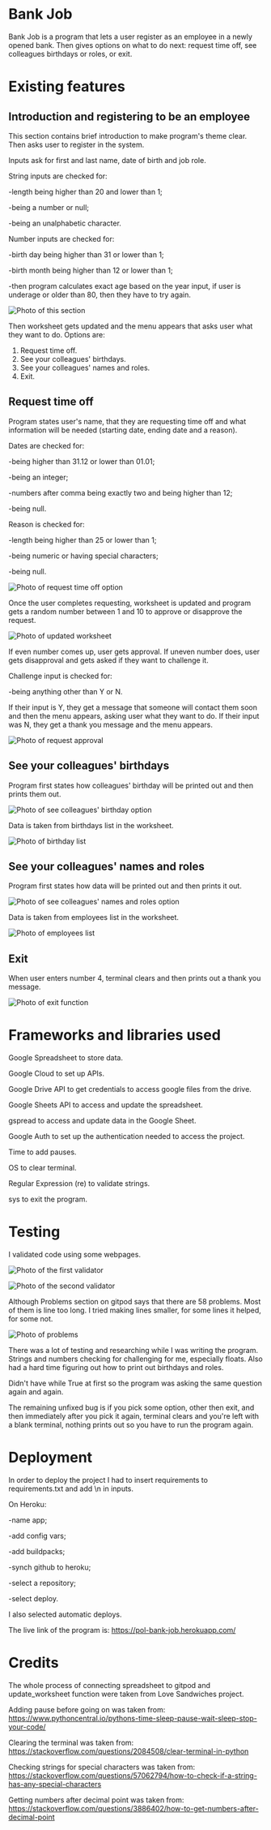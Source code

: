 # Bank Job

Bank Job is a program that lets a user register as an employee in a newly opened bank. Then gives options on what to do next: request time off, see colleagues birthdays or roles, or exit. 

# Existing features

## Introduction and registering to be an employee

This section contains brief introduction to make program's theme clear. Then asks user to register in the system.

Inputs ask for first and last name, date of birth and job role. 

String inputs are checked for:

-length being higher than 20 and lower than 1;

-being a number or null;

-being an unalphabetic character.

Number inputs are checked for:

-birth day being higher than 31 or lower than 1;

-birth month being higher than 12 or lower than 1;

-then program calculates exact age based on the year input, if user is underage or older than 80, then they have to try again.

![Photo of this section](images/register.jpg)

Then worksheet gets updated and the menu appears that asks user what they want to do. Options are:
1. Request time off.
2. See your colleagues' birthdays.
3. See your colleagues' names and roles.
4. Exit.

## Request time off

Program states user's name, that they are requesting time off and what information will be needed (starting date, ending date and a reason).

Dates are checked for:

-being higher than 31.12 or lower than 01.01;

-being an integer;

-numbers after comma being exactly two and being higher than 12;

-being null.

Reason is checked for:

-length being higher than 25 or lower than 1;

-being numeric or having special characters;

-being null.

![Photo of request time off option](images/request.jpg)

Once the user completes requesting, worksheet is updated and program gets a random number between 1 and 10 to approve or disapprove the request.

![Photo of updated worksheet](images/requests-list.jpg)

If even number comes up, user gets approval.
If uneven number does, user gets disapproval and gets asked if they want to challenge it. 

Challenge input is checked for:

-being anything other than Y or N.

If their input is Y, they get a message that someone will contact them soon and then the menu appears, asking user what they want to do.
If their input was N, they get a thank you message and the menu appears.

![Photo of request approval](images/request-validation.jpg)

## See your colleagues' birthdays
Program first states how colleagues' birthday will be printed out and then prints them out.

![Photo of see colleagues' birthday option](images/see-birthdays.jpg)

Data is taken from birthdays list in the worksheet.

![Photo of birthday list](images/birthday-list.jpg)

## See your colleagues' names and roles

Program first states how data will be printed out and then prints it out.

![Photo of see colleagues' names and roles option](images/see-roles.jpg)

Data is taken from employees list in the worksheet.

![Photo of employees list](images/roles-list.jpg)

## Exit

When user enters number 4, terminal clears and then prints out a thank you message.

![Photo of exit function](images/exit.jpg)

# Frameworks and libraries used

Google Spreadsheet to store data.

Google Cloud to set up APIs.

Google Drive API to get credentials to access google files from the drive.

Google Sheets API to access and update the spreadsheet.

gspread to access and update data in the Google Sheet.

Google Auth to set up the authentication needed to access the project.

Time to add pauses.

OS to clear terminal.

Regular Expression (re) to validate strings.

sys to exit the program.

# Testing

I validated code using some webpages.

![Photo of the first validator](images/first-validator.jpg)

![Photo of the second validator](images/second-validator.jpg)

Although Problems section on gitpod says that there are 58 problems. Most of them is line too long.
I tried making lines smaller, for some lines it helped, for some not.

![Photo of problems](images/problems.jpg)

There was a lot of testing and researching while I was writing the program. Strings and numbers checking for challenging for me, especially floats. Also had a hard time figuring out how to print out birthdays and roles. 

Didn't have while True at first so the program was asking the same question again and again.

The remaining unfixed bug is if you pick some option, other then exit, and then immediately after you pick it again, terminal clears and you're left with a blank terminal, nothing prints out so you have to run the program again.

# Deployment

In order to deploy the project I had to insert requirements to requirements.txt and add \n in inputs.

On Heroku:

-name app;

-add config vars;

-add buildpacks;

-synch github to heroku;

-select a repository;

-select deploy.

I also selected automatic deploys.

The live link of the program is: https://pol-bank-job.herokuapp.com/

# Credits

The whole process of connecting spreadsheet to gitpod and update_worksheet function were taken from Love Sandwiches project. 

Adding pause before going on was taken from: 
https://www.pythoncentral.io/pythons-time-sleep-pause-wait-sleep-stop-your-code/

Clearing the terminal was taken from: 
https://stackoverflow.com/questions/2084508/clear-terminal-in-python

Checking strings for special characters was taken from: 
https://stackoverflow.com/questions/57062794/how-to-check-if-a-string-has-any-special-characters

Getting numbers after decimal point was taken from: 
https://stackoverflow.com/questions/3886402/how-to-get-numbers-after-decimal-point